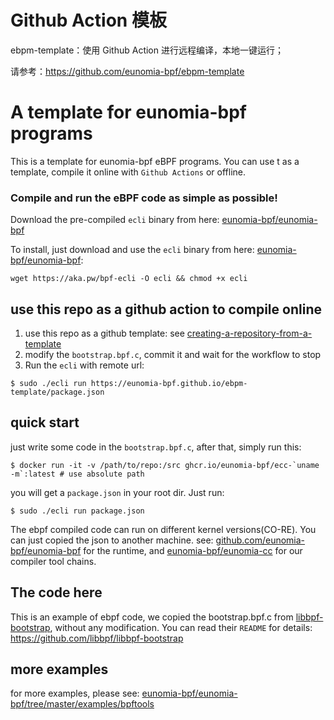 # Github Action 模板

ebpm-template：使用 Github Action 进行远程编译，本地一键运行；

请参考：https://github.com/eunomia-bpf/ebpm-template

# A template for eunomia-bpf programs

This is a template for eunomia-bpf eBPF programs. You can use t as a template, compile it online with `Github Actions` or offline.

### Compile and run the eBPF code as simple as possible!

Download the pre-compiled `ecli` binary from here: [eunomia-bpf/eunomia-bpf](https://github.com/eunomia-bpf/eunomia-bpf/releases)

To install, just download and use the `ecli` binary from here: [eunomia-bpf/eunomia-bpf](https://github.com/eunomia-bpf/eunomia-bpf/releases):

```console
wget https://aka.pw/bpf-ecli -O ecli && chmod +x ecli
```

## use this repo as a github action to compile online

1. use this repo as a github template: see [creating-a-repository-from-a-template](https://docs.github.com/en/repositories/creating-and-managing-repositories/creating-a-repository-from-a-template)
2. modify the `bootstrap.bpf.c`, commit it and wait for the workflow to stop
3. Run the `ecli` with remote url:

```console
$ sudo ./ecli run https://eunomia-bpf.github.io/ebpm-template/package.json
```

## quick start

just write some code in the `bootstrap.bpf.c`, after that, simply run this:

```shell
$ docker run -it -v /path/to/repo:/src ghcr.io/eunomia-bpf/ecc-`uname -m`:latest # use absolute path
```

you will get a `package.json` in your root dir. Just run:

```shell
$ sudo ./ecli run package.json
```

The ebpf compiled code can run on different kernel versions(CO-RE). You can just copied the json to another machine.
see: [github.com/eunomia-bpf/eunomia-bpf](https://github.com/eunomia-bpf/eunomia-bpf) for the runtime, and [eunomia-bpf/eunomia-cc](https://github.com/eunomia-bpf/eunomia-cc) for our compiler tool chains.

## The code here

This is an example of ebpf code, we copied the bootstrap.bpf.c from [libbpf-bootstrap](https://github.com/libbpf/libbpf-bootstrap/tree/master/examples/c), without any modification. You can read their `README` for details: https://github.com/libbpf/libbpf-bootstrap

## more examples

for more examples, please see: [eunomia-bpf/eunomia-bpf/tree/master/examples/bpftools](https://github.com/eunomia-bpf/eunomia-bpf/tree/master/examples/bpftools)
